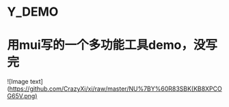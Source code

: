 # Y_DEMO
# 用mui写的一个多功能工具demo，没写完



![Image text](https://github.com/CrazyXi/xi/raw/master/NU%7BY%60R83SBK(KB8XPCOG65V.png)
